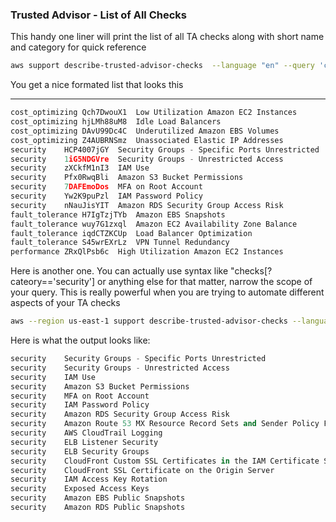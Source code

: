 ### Trusted Advisor - List of All Checks

This handy one liner will print the list of all TA checks along with short name and category for quick reference

```bash
aws support describe-trusted-advisor-checks  --language "en" --query 'checks[*].{CAT:category,ID:id, Name:name}' --output text 
```

You get a nice formated list that looks this

----
```python
cost_optimizing	Qch7DwouX1	Low Utilization Amazon EC2 Instances
cost_optimizing	hjLMh88uM8	Idle Load Balancers
cost_optimizing	DAvU99Dc4C	Underutilized Amazon EBS Volumes
cost_optimizing	Z4AUBRNSmz	Unassociated Elastic IP Addresses
security	HCP4007jGY	Security Groups - Specific Ports Unrestricted
security	1iG5NDGVre	Security Groups - Unrestricted Access
security	zXCkfM1nI3	IAM Use
security	Pfx0RwqBli	Amazon S3 Bucket Permissions
security	7DAFEmoDos	MFA on Root Account
security	Yw2K9puPzl	IAM Password Policy
security	nNauJisYIT	Amazon RDS Security Group Access Risk
fault_tolerance	H7IgTzjTYb	Amazon EBS Snapshots
fault_tolerance	wuy7G1zxql	Amazon EC2 Availability Zone Balance
fault_tolerance	iqdCTZKCUp	Load Balancer Optimization 
fault_tolerance	S45wrEXrLz	VPN Tunnel Redundancy
performance	ZRxQlPsb6c	High Utilization Amazon EC2 Instances
```
Here is another one. You can actually use syntax like "checks[?cateory=='security'] or anything else for that matter, narrow the scope of your query. This is really powerful when you are trying to automate different aspects of your TA checks


```bash
aws --region us-east-1 support describe-trusted-advisor-checks --language en --query "checks[?category=='security'].{CAT:category,NAME:name}" --output text
```

Here is what the output looks like:

```python
security	Security Groups - Specific Ports Unrestricted
security	Security Groups - Unrestricted Access
security	IAM Use
security	Amazon S3 Bucket Permissions
security	MFA on Root Account
security	IAM Password Policy
security	Amazon RDS Security Group Access Risk
security	Amazon Route 53 MX Resource Record Sets and Sender Policy Framework
security	AWS CloudTrail Logging
security	ELB Listener Security
security	ELB Security Groups
security	CloudFront Custom SSL Certificates in the IAM Certificate Store
security	CloudFront SSL Certificate on the Origin Server
security	IAM Access Key Rotation
security	Exposed Access Keys
security	Amazon EBS Public Snapshots
security	Amazon RDS Public Snapshots
```
